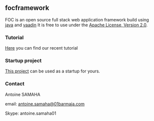 ## focframework

FOC is an open source full stack web application framework build using [java](http://www.java.com) and [vaadin](http://www.vaadin.com) 
It is free to use under the [Apache License, Version 2.0](http://www.apache.org/licenses/LICENSE-2.0).

### Tutorial

[Here](https://foc-frameworkgithubio.readthedocs.io/en/latest/index.html) you can find our recent tutorial

### Startup project

[This project](https://github.com/FOC-framework/foc.samples) can be used as a startup for yours.

### Contact

Antoine SAMAHA 

email: antoine.samaha@01barmaja.com

Skype: antoine.samaha01
